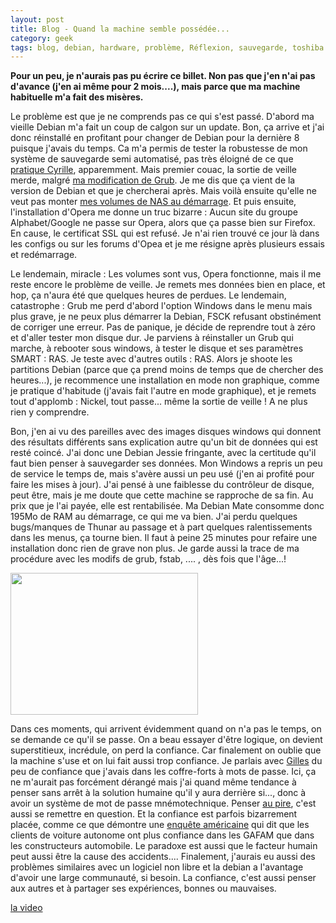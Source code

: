```yaml
---
layout: post
title: Blog - Quand la machine semble possédée...
category: geek
tags: blog, debian, hardware, problème, Réflexion, sauvegarde, toshiba nb 300
---
```

**Pour un peu, je n'aurais pas pu écrire ce billet. Non pas que j'en n'ai pas d'avance (j'en ai même pour 2 mois....), mais parce que ma machine habituelle m'a fait des misères.**

Le problème est que je ne comprends pas ce qui s'est passé. D'abord ma vieille Debian m'a fait un coup de calgon sur un update. Bon, ça arrive et j'ai donc réinstallé en profitant pour changer de Debian pour la dernière 8 puisque j'avais du temps. Ca m'a permis de tester la robustesse de mon système de sauvegarde semi automatisé, pas très éloigné de ce que <a href="https://cyrille-borne.com/article4059/une-sauvegarde">pratique Cyrille</a>, apparemment. Mais premier couac, la sortie de veille merde, malgré <a href="https://cheziceman.wordpress.com/2014/12/08/tuto-faire-fonctionner-un-netbook-toshiba-nb300-sous-debian-wheezy/">ma modification de Grub</a>. Je me dis que ça vient de la version de Debian et que je chercherai après. Mais voilà ensuite qu'elle ne veut pas monter <a href="https://cheziceman.wordpress.com/2016/04/26/tuto-voir-les-repertoires-de-son-nas-au-demarrage-sous-debian/">mes volumes de NAS au démarrage</a>. Et puis ensuite, l'installation d'Opera me donne un truc bizarre : Aucun site du groupe Alphabet/Google ne passe sur Opera, alors que ça passe bien sur Firefox. En cause, le certificat SSL qui est refusé. Je n'ai rien trouvé ce jour là dans les configs ou sur les forums d'Opea et je me résigne après plusieurs essais et redémarrage.

Le lendemain, miracle : Les volumes sont vus, Opera fonctionne, mais il me reste encore le problème de veille. Je remets mes données bien en place, et hop, ça n'aura été que quelques heures de perdues. Le lendemain, catastrophe : Grub me perd d'abord l'option Windows dans le menu mais plus grave, je ne peux plus démarrer la Debian, FSCK refusant obstinément de corriger une erreur. Pas de panique, je décide de reprendre tout à zéro et d'aller tester mon disque dur. Je parviens à réinstaller un Grub qui marche, à rebooter sous windows, à tester le disque et ses paramètres SMART : RAS. Je teste avec d'autres outils : RAS. Alors je shoote les partitions Debian (parce que ça prend moins de temps que de chercher des heures...), je recommence une installation en mode non graphique, comme je pratique d'habitude (j'avais fait l'autre en mode graphique), et je remets tout d'applomb : Nickel, tout passe... même la sortie de veille ! A ne plus rien y comprendre.

Bon, j'en ai vu des pareilles avec des images disques windows qui donnent des résultats différents sans explication autre qu'un bit de données qui est resté coincé. J'ai donc une Debian Jessie fringante, avec la certitude qu'il faut bien penser à sauvegarder ses données. Mon Windows a repris un peu de service le temps de, mais s'avère aussi un peu usé (j'en ai profité pour faire les mises à jour). J'ai pensé à une faiblesse du contrôleur de disque, peut être, mais je&nbsp;me doute que cette machine se rapproche de sa fin. Au prix que je l'ai payée, elle est rentabilisée. Ma Debian Mate consomme donc 195Mo de RAM au démarrage, ce qui me va bien. J'ai perdu quelques bugs/manques de Thunar au passage et à part quelques ralentissements dans les menus, ça tourne bien. Il faut à peine 25 minutes pour refaire une installation donc rien de grave non plus. Je garde aussi la trace de ma procédure avec les modifs de grub, fstab, .... , dès fois que l'âge...!

<img class="wp-image-19876 size-medium" src="https://cheziceman.files.wordpress.com/2017/05/debianing.png?w=300" alt="" width="300" height="227">

Dans ces moments, qui arrivent évidemment quand on n'a pas le temps, on se demande ce qu'il se passe. On a beau essayer d'être logique, on devient superstitieux, incrédule, on perd la confiance. Car finalement on oublie que la machine s'use et on lui fait aussi trop confiance.&nbsp;Je parlais avec <a href="https://www.parigotmanchot.fr/2017/05/18/gerer-ses-mots-de-passe-en-mode-nuage/">Gilles</a> du peu de confiance que j'avais dans les coffre-forts à mots de passe. Ici, ça ne m'aurait pas forcément dérangé mais j'ai quand même tendance à penser sans arrêt à la solution humaine qu'il y aura derrière si..., donc à avoir un système de mot de passe mnémotechnique. Penser <a href="https://cheziceman.wordpress.com/2017/05/14/piratage-le-jour-ou-lon-decouvrit-notre-dependance/">au pire</a>, c'est aussi se remettre en question. Et la confiance est parfois bizarrement placée, comme ce que démontre une <a href="http://www.autoblog.com/2017/05/23/americans-trust-tech-companies-over-automakers-self-driving-cars/">enquête américaine</a> qui&nbsp;dit que les clients de voiture autonome ont plus confiance dans les GAFAM que dans les constructeurs automobile. Le paradoxe est aussi que le facteur humain peut aussi être la cause des accidents.... Finalement, j'aurais eu aussi des problèmes similaires avec un logiciel non libre et la debian a l'avantage d'avoir une large communauté, si besoin. La confiance, c'est aussi penser aux autres et à partager ses expériences, bonnes ou mauvaises.

[la video](https://youtu.be/sFZjqVnWBhc)
